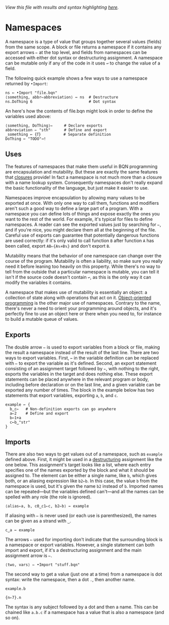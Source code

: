 *View this file with results and syntax highlighting [here](https://mlochbaum.github.io/BQN/doc/namespace.html).*

# Namespaces

A namespace is a type of value that groups together several values (fields) from the same scope. A block or file returns a namespace if it contains any export arrows `⇐` at the top level, and fields from namespaces can be accessed with either dot syntax or destructuring assignment. A namespace can be mutable only if any of the code in it uses `↩` to change the value of a field.

The following quick example shows a few ways to use a namespace returned by `•Import`:

    ns ← •Import "file.bqn"
    ⟨something, abbr⇐abbreviation⟩ ← ns  # Destructure
    ns.DoThing 6                         # Dot syntax

An here's how the contents of file.bqn might look in order to define the variables used above:

    ⟨something, DoThing⟩⇐     # Declare exports
    abbreviation ⇐ "sth"      # Define and export
    _something ← {𝕗}          # Separate definition
    DoThing ← "TODO"⊸!

## Uses

The features of namespaces that make them useful in BQN programming are encapsulation and mutability. But these are exactly the same features that [closures](lexical.md#closures) provide! In fact a namespace is not much more than a closure with a name lookup system. Consequently namespaces don't really expand the basic functionality of the language, but just make it easier to use.

Namespaces improve encapsulation by allowing many values to be exported at once. With only one way to call them, functions and modifiers aren't such a good way to define a large part of a program. With a namespace you can define lots of things and expose exactly the ones you want to the rest of the world. For example, it's typical for files to define namespaces. A reader can see the exported values just by searching for `⇐`, and if you're nice, you might declare them all at the beginning of the file. Careful use of exports can guarantee that potentially dangerous functions are used correctly: if it's only valid to call function `B` after function `A` has been called, export `AB⇐{A𝕩⋄B𝕩}` and don't export `B`.

Mutability means that the behavior of one namespace can change over the course of the program. Mutability is often a liability, so make sure you really need it before leaning too heavily on this property. While there's no way to tell from the outside that a particular namespace is mutable, you can tell it isn't if the source code doesn't contain `↩`, as this is the only way it can modify the variables it contains.

A namespace that makes use of mutability is essentially an object: a collection of state along with operations that act on it. [Object-oriented programming](oop.md) is the other major use of namespaces. Contrary to the name, there's never a need to orient your programming around objects, and it's perfectly fine to use an object here or there when you need to, for instance to build a mutable queue of values.

## Exports

The double arrow `⇐` is used to export variables from a block or file, making the result a namespace instead of the result of the last line. There are two ways to export variables. First, `←` in the variable definition can be replaced with `⇐` to export the variable as it's defined. Second, an export statement consisting of an assignment target followed by `⇐`, with nothing to the right, exports the variables in the target and does nothing else. These export statements can be placed anywhere in the relevant program or body, including before declaration or on the last line, and a given variable can be exported any number of times. The block in the example below has two statements that export variables, exporting `a`, `b`, and `c`.

    example ← {
      b‿c⇐   # Non-definition exports can go anywhere
      a⇐2    # Define and export
      b←1+a
      c←b‿"str"
    }

## Imports

There are also two ways to get values out of a namespace, such as `example` defined above. First, it might be used in a [destructuring](expression.md#destructuring) assignment like the one below. This assignment's target looks like a list, where each entry specifies one of the names exported by the block and what it should be assigned to. The element can be either a single name, like `b`, which gives both, or an aliasing expression like `b2⇐b`. In this case, the value `b` from the namespace is used, but it's given the name `b2` instead of `b`. Imported names can be repeated—but the variables defined can't—and all the names can be spelled with any role (the role is ignored).

    ⟨alias⇐a, b, c0‿c1⇐c, b2⇐b⟩ ← example

If aliasing with `⇐` is never used (or each use is parenthesized), the names can be given as a strand with `‿`.

    c‿a ← example

The arrows `⇐` used for importing don't indicate that the surrounding block is a namespace or export variables. However, a single statement can both import and export, if it's a destructuring assignment and the main assignment arrow is `⇐`.

    ⟨two, vars⟩ ⇐ •Import "stuff.bqn"

The second way to get a value (just one at a time) from a namespace is dot syntax: write the namespace, then a dot `.`, then another name.

    example.b

    {n⇐7}.n

The syntax is any subject followed by a dot and then a name. This can be chained like `a.b.c` if a namespace has a value that is also a namespace (and so on).
